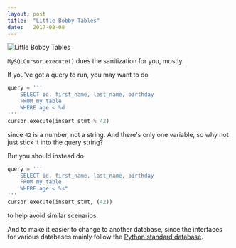 ```yaml
---
layout: post
title:  "Little Bobby Tables"
date:   2017-08-08
---
```


![Little Bobby Tables](https://imgs.xkcd.com/comics/exploits_of_a_mom.png)

`MySQLCursor.execute()` does the sanitization for you, mostly.

If you've got a query to run, you may want to do

```python
query = '''
	SELECT id, first_name, last_name, birthday
	FROM my_table
	WHERE age < %d
'''
cursor.execute(insert_stmt % 42)
```
since `42` is a number, not a string.
And there's only one variable, so why not just stick it into the query string?

But you should instead do

```python
query = '''
	SELECT id, first_name, last_name, birthday
	FROM my_table
	WHERE age < %s"
'''
cursor.execute(insert_stmt, (42))
```
to help avoid similar scenarios.

And to make it easier to change to another database,
since the interfaces for various databases mainly follow the
[Python standard database](https://www.python.org/dev/peps/pep-0249/).
































